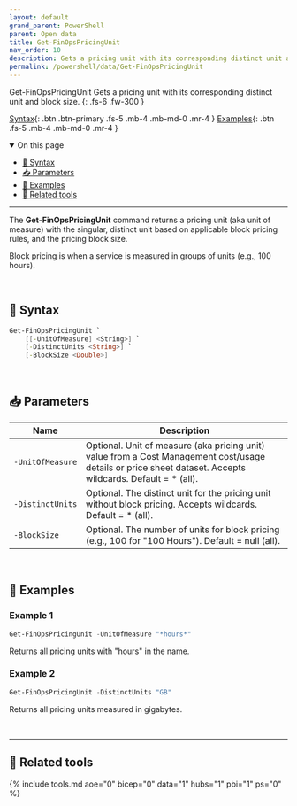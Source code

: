 ```yaml
---
layout: default
grand_parent: PowerShell
parent: Open data
title: Get-FinOpsPricingUnit
nav_order: 10
description: Gets a pricing unit with its corresponding distinct unit and block size.
permalink: /powershell/data/Get-FinOpsPricingUnit
---
```


<span class="fs-9 d-block mb-4">Get-FinOpsPricingUnit</span>
Gets a pricing unit with its corresponding distinct unit and block size.
{: .fs-6 .fw-300 }

[Syntax](#-syntax){: .btn .btn-primary .fs-5 .mb-4 .mb-md-0 .mr-4 }
[Examples](#-examples){: .btn .fs-5 .mb-4 .mb-md-0 .mr-4 }

<details open markdown="1">
   <summary class="fs-2 text-uppercase">On this page</summary>

- [🧮 Syntax](#-syntax)
- [📥 Parameters](#-parameters)
- [🌟 Examples](#-examples)
- [🧰 Related tools](#-related-tools)

</details>

---

The **Get-FinOpsPricingUnit** command returns a pricing unit (aka unit of measure) with the singular, distinct unit based on applicable block pricing rules, and the pricing block size.

Block pricing is when a service is measured in groups of units (e.g., 100 hours).

<br>

## 🧮 Syntax

```powershell
Get-FinOpsPricingUnit `
    [[‑UnitOfMeasure] <String>] `
    [‑DistinctUnits <String>] `
    [‑BlockSize <Double>]
```

<br>

## 📥 Parameters

| Name | Description |
| ---- | ----------- |
| `‑UnitOfMeasure` | Optional. Unit of measure (aka pricing unit) value from a Cost Management cost/usage details or price sheet dataset. Accepts wildcards. Default = * (all). |
| `‑DistinctUnits` | Optional. The distinct unit for the pricing unit without block pricing. Accepts wildcards. Default = * (all). |
| `‑BlockSize` | Optional. The number of units for block pricing (e.g., 100 for "100 Hours"). Default = null (all). |

<br>

## 🌟 Examples

### Example 1

```powershell
Get-FinOpsPricingUnit -UnitOfMeasure "*hours*"
```

Returns all pricing units with "hours" in the name.

### Example 2

```powershell
Get-FinOpsPricingUnit -DistinctUnits "GB"
```

Returns all pricing units measured in gigabytes.

<br>

---

## 🧰 Related tools

{% include tools.md aoe="0" bicep="0" data="1" hubs="1" pbi="1" ps="0" %}

<br>

